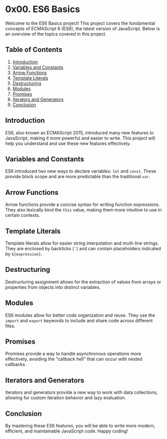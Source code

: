 # 0x00. ES6 Basics

Welcome to the ES6 Basics project! This project covers the fundamental concepts of ECMAScript 6 (ES6), the latest version of JavaScript. Below is an overview of the topics covered in this project.

## Table of Contents

1. [Introduction](#introduction)
2. [Variables and Constants](#variables-and-constants)
3. [Arrow Functions](#arrow-functions)
4. [Template Literals](#template-literals)
5. [Destructuring](#destructuring)
6. [Modules](#modules)
7. [Promises](#promises)
8. [Iterators and Generators](#iterators-and-generators)
9. [Conclusion](#conclusion)

## Introduction

ES6, also known as ECMAScript 2015, introduced many new features to JavaScript, making it more powerful and easier to write. This project will help you understand and use these new features effectively.

## Variables and Constants

ES6 introduced two new ways to declare variables: `let` and `const`. These provide block scope and are more predictable than the traditional `var`.

## Arrow Functions

Arrow functions provide a concise syntax for writing function expressions. They also lexically bind the `this` value, making them more intuitive to use in certain contexts.

## Template Literals

Template literals allow for easier string interpolation and multi-line strings. They are enclosed by backticks (`` ` ``) and can contain placeholders indicated by `${expression}`.

## Destructuring

Destructuring assignment allows for the extraction of values from arrays or properties from objects into distinct variables.

## Modules

ES6 modules allow for better code organization and reuse. They use the `import` and `export` keywords to include and share code across different files.

## Promises

Promises provide a way to handle asynchronous operations more effectively, avoiding the "callback hell" that can occur with nested callbacks.

## Iterators and Generators

Iterators and generators provide a new way to work with data collections, allowing for custom iteration behavior and lazy evaluation.

## Conclusion

By mastering these ES6 features, you will be able to write more modern, efficient, and maintainable JavaScript code. Happy coding!
